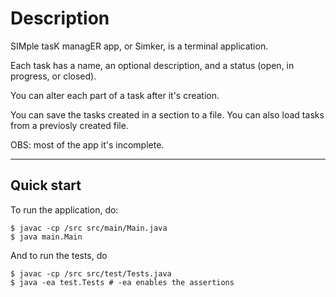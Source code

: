 # Description
SIMple tasK managER app, or Simker, is a terminal application. 

Each task has a name, an optional description, and a status (open, in progress, or closed).

You can alter each part of a task after it's creation.

You can save the tasks created in a section to a file. You can also load tasks from a previosly created file.

OBS: most of the app it's incomplete.
___
## Quick start
To run the application, do: 

```console
$ javac -cp /src src/main/Main.java 
$ java main.Main 
```

And to run the tests, do 


```console
$ javac -cp /src src/test/Tests.java
$ java -ea test.Tests # -ea enables the assertions 
```
